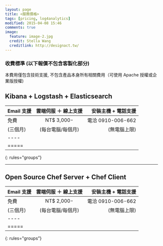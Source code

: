 ```yaml
---
layout: page
title: <服務價格>
tags: [pricing, log4analytics]
modified: 2015-04-08 15:46
comments: true
image:
  feature: image-2.jpg
  credit: Stella Wang
  creditlink: http://designact.tw/
---
```


### 收費標準 (以下報價不包含客製化部分)

本費用僅包含技術支援, 不包含產品本身所有相關費用（可使用 Apache 授權或企業版授權)

## Kibana + Logstash + Elasticsearch

| Email 支援    | 雲端伺服 ＋ 線上支援    | 安裝主機 + 電話支援 |
|:---------|:-------:|--------:|
| 免費     | NT$ 3,000- | 電洽 0910-006-662   |
| (三個月) | (每台電腦/每個月)   | (無電腦上限)   |
|----
|=====
{: rules="groups”}

---

## Open Source Chef Server + Chef Client

| Email 支援   | 雲端伺服 ＋ 線上支援  | 安裝主機 + 電話支援  |
|:---------|:-------:|--------:|
| 免費     | NT$ 2,000- | 電洽 0910-006-662   |
| (三個月) | (每台電腦/每個月)   | (無電腦上限)   |
|----
|=====
{: rules="groups”}
